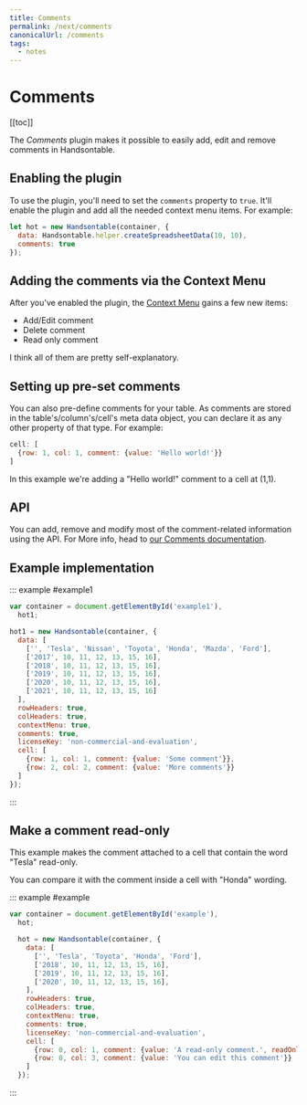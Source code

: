 ```yaml
---
title: Comments
permalink: /next/comments
canonicalUrl: /comments
tags:
  - notes
---
```


# Comments

[[toc]]

The _Comments_ plugin makes it possible to easily add, edit and remove comments in Handsontable.

## Enabling the plugin

To use the plugin, you'll need to set the `comments` property to `true`. It'll enable the plugin and add all the needed context menu items. For example:

```js
let hot = new Handsontable(container, {
  data: Handsontable.helper.createSpreadsheetData(10, 10),
  comments: true
});
```

## Adding the comments via the Context Menu

After you've enabled the plugin, the [Context Menu](context-menu.md) gains a few new items:

* Add/Edit comment
* Delete comment
* Read only comment

I think all of them are pretty self-explanatory.

## Setting up pre-set comments

You can also pre-define comments for your table. As comments are stored in the table's/column's/cell's meta data object, you can declare it as any other property of that type.
For example:

```js
cell: [
  {row: 1, col: 1, comment: {value: 'Hello world!'}}
]
```

In this example we're adding a "Hello world!" comment to a cell at (1,1).

## API

You can add, remove and modify most of the comment-related information using the API. For More info, head to [our Comments documentation](comments.md).

## Example implementation

::: example #example1
```js
var container = document.getElementById('example1'),
  hot1;

hot1 = new Handsontable(container, {
  data: [
    ['', 'Tesla', 'Nissan', 'Toyota', 'Honda', 'Mazda', 'Ford'],
    ['2017', 10, 11, 12, 13, 15, 16],
    ['2018', 10, 11, 12, 13, 15, 16],
    ['2019', 10, 11, 12, 13, 15, 16],
    ['2020', 10, 11, 12, 13, 15, 16],
    ['2021', 10, 11, 12, 13, 15, 16]
  ],
  rowHeaders: true,
  colHeaders: true,
  contextMenu: true,
  comments: true,
  licenseKey: 'non-commercial-and-evaluation',
  cell: [
    {row: 1, col: 1, comment: {value: 'Some comment'}},
    {row: 2, col: 2, comment: {value: 'More comments'}}
  ]
});
```
:::

## Make a comment read-only

This example makes the comment attached to a cell that contain the word "Tesla" read-only.

You can compare it with the comment inside a cell with "Honda" wording.

::: example #example
```js
var container = document.getElementById('example'),
  hot;

  hot = new Handsontable(container, {
    data: [
      ['', 'Tesla', 'Toyota', 'Honda', 'Ford'],
      ['2018', 10, 11, 12, 13, 15, 16],
      ['2019', 10, 11, 12, 13, 15, 16],
      ['2020', 10, 11, 12, 13, 15, 16],
    ],
    rowHeaders: true,
    colHeaders: true,
    contextMenu: true,
    comments: true,
    licenseKey: 'non-commercial-and-evaluation',
    cell: [
      {row: 0, col: 1, comment: {value: 'A read-only comment.', readOnly: true}},
      {row: 0, col: 3, comment: {value: 'You can edit this comment'}}
    ]
  });
```
:::
